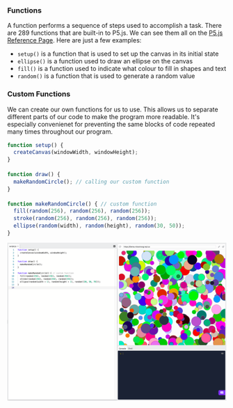 ### Functions

A function performs a sequence of steps used to accomplish a task. There are 289 functions that are built-in to P5.js. We can see them all on the [P5.js Reference Page](https://p5js.org/reference/). Here are just a few examples:

*  `setup()` is a function that is used to set up the canvas in its initial state 
*  `ellipse()` is a function used to draw an ellipse on the canvas
*  `fill()` is a function used to indicate what colour to fill in shapes and text
*  `random()` is a function that is used to generate a random value

### Custom Functions

We can create our own functions for us to use. This allows us to separate different parts of our code to make the program more readable. It's especially convenienet for preventing the same blocks of code repeated many times throughout our program. 

```js
function setup() {
  createCanvas(windowWidth, windowHeight);
}

function draw() {
  makeRandomCircle(); // calling our custom function
}

function makeRandomCircle() { // custom function
  fill(random(256), random(256), random(256));
  stroke(random(256), random(256), random(256));
  ellipse(random(width), random(height), random(30, 50));
}
```

![](../../Images/Function1.png)
